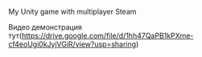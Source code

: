 My Unity game with multiplayer Steam

Видео демонстрация тут(https://drive.google.com/file/d/1hh47QaPB1kPXme-cf4eoUgi0kJyjVGiR/view?usp=sharing)

